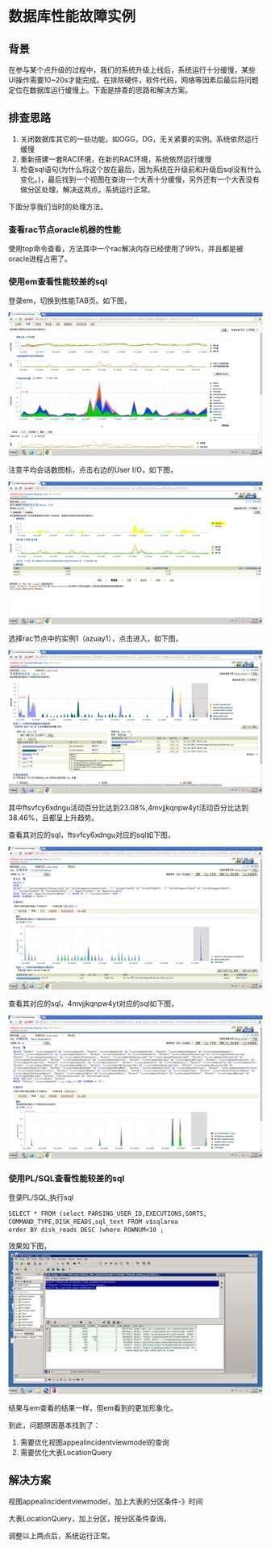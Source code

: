 # 数据库性能故障实例

## 背景
在参与某个点升级的过程中，我们的系统升级上线后，系统运行十分缓慢，某些UI操作需要10~20s才能完成。在排除硬件，软件代码，网络等因素后最后将问题定位在数据库运行缓慢上。下面是排查的思路和解决方案。

## 排查思路

1. 关闭数据库其它的一些功能，如OGG，DG，无关紧要的实例。系统依然运行缓慢
2. 重新搭建一套RAC环境，在新的RAC环境，系统依然运行缓慢
3. 检查sql语句(为什么将这个放在最后，因为系统在升级前和升级后sql没有什么变化。)，最后找到一个视图在查询一个大表十分缓慢，另外还有一个大表没有做分区处理，解决这两点，系统运行正常。

下面分享我们当时的处理方法。

### 查看rac节点oracle机器的性能

使用top命令查看，方法其中一个rac解决内存已经使用了99%，并且都是被oracle进程占用了。

### 使用em查看性能较差的sql

登录em，切换到性能TAB页。如下图，

 ![](image/db-g.png)

注意平均会话数图标，点击右边的User I/O，如下图，

 ![](image/db-f.png)

 选择rac节点中的实例1（azuay1），点击进入，如下图，

  ![](image/db-c.png)

其中ftsvfcy6xdngu活动百分比达到23.08%,4mvjjkqnpw4yt活动百分比达到38.46%，且都呈上升趋势。

查看其对应的sql，ftsvfcy6xdngu对应的sql如下图，

![](image/db-a.png)

查看其对应的sql，4mvjjkqnpw4yt对应的sql如下图，

![](image/db-d.png)

### 使用PL/SQL查看性能较差的sql

登录PL/SQL,执行sql

```
SELECT * FROM (select PARSING_USER_ID,EXECUTIONS,SORTS, 
COMMAND_TYPE,DISK_READS,sql_text FROM v$sqlarea 
order BY disk_reads DESC )where ROWNUM<10 ; 
```
效果如下图，
![](image/db-e.png)

结果与em查看的结果一样，但em看到的更加形象化。

到此，问题原因基本找到了：

1. 需要优化视图appealincidentviewmodel的查询
2. 需要优化大表LocationQuery

## 解决方案

视图appealincidentviewmodel，加上大表的分区条件-》时间

大表LocationQuery，加上分区，按分区条件查询。


调整以上两点后，系统运行正常。